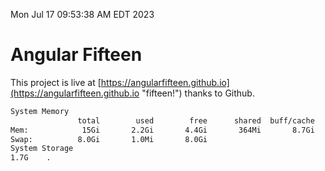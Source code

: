 Mon Jul 17 09:53:38 AM EDT 2023

# Angular Fifteen


This project is live at [https://angularfifteen.github.io](https://angularfifteen.github.io "fifteen!") thanks to Github.

```bash
System Memory
               total        used        free      shared  buff/cache   available
Mem:            15Gi       2.2Gi       4.4Gi       364Mi       8.7Gi        12Gi
Swap:          8.0Gi       1.0Mi       8.0Gi
System Storage
1.7G	.
